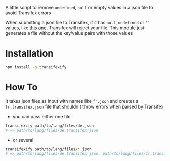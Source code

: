 A little script to remove `undefined`, `null` or empty values in a json file to avoid Transifex errors

When submitting a json file to Transifex, if it has `null`, `undefined` or `''` values, like [this one](https://github.com/inventaire/inventaire-client/blob/i18n/src/shortkey/fr.json), Transifex will reject your file. This module just generates a file without the key/value pairs with those values

# Installation

```bash
npm install -g transifexify
```

# How To

It takes json files as input with names like `fr.json`
and creates a `fr.transifex.json` file that shouldn't throw errors when parsed by Transifex

* you can pass either one file
```bash
transifexify path/to/lang/files/de.json
# => path/to/lang/files/de.transifex.json
```

* or several
```bash
transifexify path/to/lang/files/*.json
# => path/to/lang/files/de.transifex.json, path/to/lang/files/fr.transifex.json etc
```
